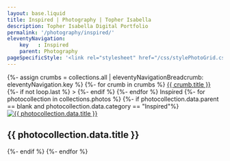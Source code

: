 ```yaml
---
layout: base.liquid
title: Inspired | Photography | Topher Isabella
description: Topher Isabella Digital Portfolio
permalink: '/photography/inspired/'
eleventyNavigation:
    key   : Inspired
    parent: Photography
pageSpecificStyle: '<link rel="stylesheet" href="/css/stylePhotoGrid.css" type="text/css">'
---
```

<section class="projects">
{%- assign crumbs = collections.all | eleventyNavigationBreadcrumb: eleventyNavigation.key %}
{%- for crumb in crumbs %}
            <a href="{{ crumb.url }}">{{ crumb.title }}</a>
{%- if not loop.last %} > {%- endif %}
{%- endfor %}
        Inspired
        <photo-grid>
{%- for photocollection in collections.photos %}
{%- if photocollection.data.parent == blank and photocollection.data.category == "Inspired"%}
          <photo-item>
            <a href="{{ photocollection.url }}"><img class="photo" src="/media/photography/{{ photocollection.data.title|slug }}/{{ photocollection.data.thumbnail }}" alt="{{ photocollection.data.title }}"></a>
            <h2>{{ photocollection.data.title }}</h2>
          </photo-item>
{%- endif %}
{%- endfor %}
        </photo-grid>
      </section>